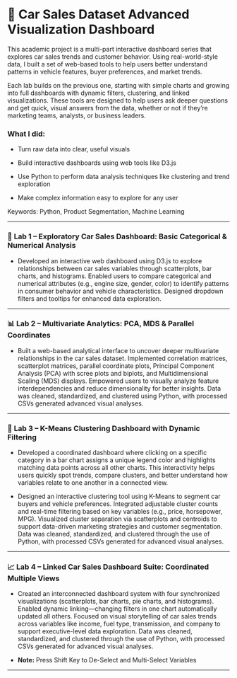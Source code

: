 # 🚖  Car Sales Dataset Advanced Visualization Dashboard

This academic project is a multi-part interactive dashboard series that explores car sales trends and customer behavior. Using real-world-style data, I built a set of web-based tools to help users better understand patterns in vehicle features, buyer preferences, and market trends.

Each lab builds on the previous one, starting with simple charts and growing into full dashboards with dynamic filters, clustering, and linked visualizations. These tools are designed to help users ask deeper questions and get quick, visual answers from the data, whether or not if they’re marketing teams, analysts, or business leaders.

### What I did: 
- Turn raw data into clear, useful visuals

- Build interactive dashboards using web tools like D3.js

- Use Python to perform data analysis techniques like clustering and trend exploration

- Make complex information easy to explore for any user

Keywords: Python, Product Segmentation, Machine Learning 

---


### 🚗 **Lab 1 – Exploratory Car Sales Dashboard: Basic Categorical & Numerical Analysis**

- Developed an interactive web dashboard using D3.js to explore relationships between car sales variables through scatterplots, bar charts, and histograms. Enabled users to compare categorical and numerical attributes (e.g., engine size, gender, color) to identify patterns in consumer behavior and vehicle characteristics. Designed dropdown filters and tooltips for enhanced data exploration. 

---

### 📊 **Lab 2 – Multivariate Analytics: PCA, MDS & Parallel Coordinates**

- Built a web-based analytical interface to uncover deeper multivariate relationships in the car sales dataset. Implemented correlation matrices, scatterplot matrices, parallel coordinate plots, Principal Component Analysis (PCA) with scree plots and biplots, and Multidimensional Scaling (MDS) displays. Empowered users to visually analyze feature interdependencies and reduce dimensionality for better insights. Data was cleaned, standardized, and clustered using Python, with processed CSVs generated advanced visual analyses.

---

### 📌 **Lab 3 – K-Means Clustering Dashboard with Dynamic Filtering**
- Developed a coordinated dashboard where clicking on a specific category in a bar chart assigns a unique legend color and highlights matching data points across all other charts. This interactivity helps users quickly spot trends, compare clusters, and better understand how variables relate to one another in a connected view.

- Designed an interactive clustering tool using K-Means to segment car buyers and vehicle preferences. Integrated adjustable cluster counts and real-time filtering based on key variables (e.g., price, horsepower, MPG). Visualized cluster separation via scatterplots and centroids to support data-driven marketing strategies and customer segmentation. Data was cleaned, standardized, and clustered through the use of Python, with processed CSVs generated for advanced visual analyses.

---

### 📈 **Lab 4 – Linked Car Sales Dashboard Suite: Coordinated Multiple Views**

-  Created an interconnected dashboard system with four synchronized visualizations (scatterplots, bar charts, pie charts, and histograms). Enabled dynamic linking—changing filters in one chart automatically updated all others. Focused on visual storytelling of car sales trends across variables like income, fuel type, transmission, and company to support executive-level data exploration. Data was cleaned, standardized, and clustered through the use of Python, with processed CSVs generated for advanced visual analyses.
  
-  **Note:** Press Shift Key to De-Select and Multi-Select Variables 

---

